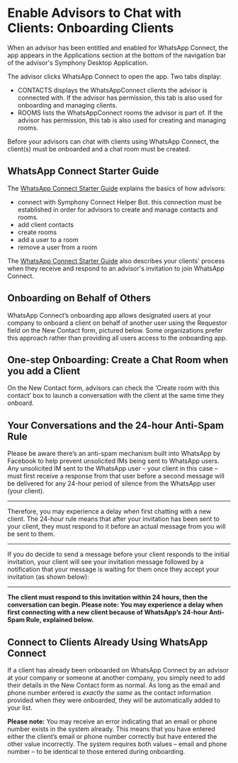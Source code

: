 # Enable Advisors to Chat with Clients: Onboarding Clients

When an advisor has been entitled and enabled for WhatsApp Connect, the app appears in the Applications section at the bottom of the navigation bar of the advisor's Symphony Desktop Application. 

The advisor clicks WhatsApp Connect to open the app. Two tabs display:

* CONTACTS displays the WhatsAppConnect clients the advisor is connected with. If the advisor has permission, this tab is also used for onboarding and managing clients. 
* ROOMS lists the WhatsAppConnect rooms the advisor is part of. If the advisor has permission, this tab is also used for creating and managing rooms.

Before your advisors can chat with clients using WhatsApp Connect, the client\(s\) must be onboarded and a chat room must be created. 

## WhatsApp Connect Starter Guide 

The [WhatsApp Connect Starter Guide](https://goto.symphony.com/rs/945-HBF-959/images/SYM_2021_1PGR_WhatApp_Starter_Guide.pdf) explains the basics of how advisors:

* connect with Symphony Connect Helper Bot. this connection must be established in order for advisors to create and manage contacts and rooms.
* add client contacts
* create rooms
* add a user to a room
* remove a user from a room

The [WhatsApp Connect Starter Guide](https://goto.symphony.com/rs/945-HBF-959/images/SYM_2021_1PGR_WhatApp_Starter_Guide.pdf) also describes your clients' process when they receive and respond to an advisor's invitation to join WhatsApp Connect.

## **Onboarding on Behalf of Others** 

WhatsApp Connect’s onboarding app allows designated users at your company to onboard a client on behalf of another user using the Requestor field on the New Contact form, pictured below. Some organizations prefer this approach rather than providing all users access to the onboarding app.

## One-step Onboarding: Create a Chat Room when you add a Client

On the New Contact form, advisors can check the ‘Create room with this contact’ box to launch a conversation with the client at the same time they onboard. 

## **Your Conversations and the 24-hour Anti-Spam Rule**

Please be aware there’s an anti-spam mechanism built into WhatsApp by Facebook to help prevent unsolicited IMs being sent to WhatsApp users. Any unsolicited IM sent to the WhatsApp user – your client in this case – must first receive a response from that user before a second message will be delivered for any 24-hour period of silence from the WhatsApp user \(your client\).   
****

Therefore, you may experience a delay when first chatting with a new client. The 24-hour rule means that after your invitation has been sent to your client, they must respond to it before an actual message from you will be sent to them.  
****

If you do decide to send a message before your client responds to the initial invitation, your client will see your invitation message followed by a notification that your message is waiting for them once they accept your invitation \(as shown below\):  
  
  
****  
**The client must respond to this invitation within 24 hours, then the conversation can begin. Please note: You may experience a delay when first connecting with a new client because of WhatsApp’s 24-hour Anti-Spam Rule, explained below.**  


## **Connect to Clients Already Using WhatsApp Connect**

If a client has already been onboarded on WhatsApp Connect by an advisor at your company or someone at another company, you simply need to add their details in the New Contact form as normal. As long as the email and phone number entered is _exactly the same_ as the contact information provided when they were onboarded, they will be automatically added to your list.

**Please note:** You may receive an error indicating that an email or phone number exists in the system already. This means that you have entered either the client’s email or phone number correctly but have entered the other value incorrectly. The system requires both values – email and phone number –  to be identical to those entered during onboarding.  


